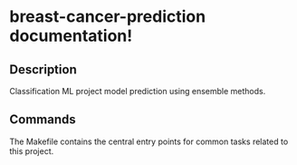 # breast-cancer-prediction documentation!

## Description

Classification ML project model prediction using ensemble methods.

## Commands

The Makefile contains the central entry points for common tasks related to this project.

